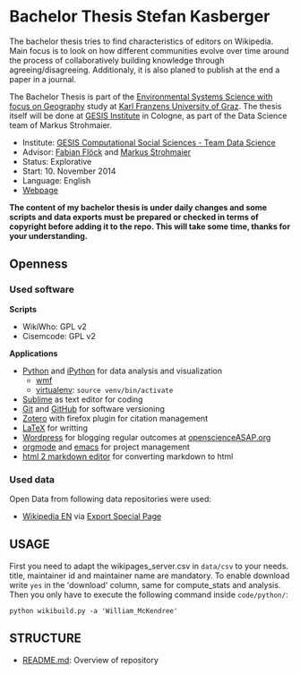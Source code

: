 Bachelor Thesis Stefan Kasberger
==============================

The bachelor thesis tries to find characteristics of editors on Wikipedia. Main focus is to look on how different communities evolve over time around the process of collaboratively building knowledge through agreeing/disagreeing. Additionaly, it is also planed to publish at the end a paper in a journal.

The Bachelor Thesis is part of the [Environmental Systems Science with focus on Geography](http://umweltsystemwissenschaften.uni-graz.at/) study at [Karl Franzens University of Graz](http://uni-graz.at/). The thesis itself will be done at [GESIS Institute](http://www.gesis.org/) in Cologne, as part of the Data Science team of Markus Strohmaier. 

- Institute: [GESIS Computational Social Sciences - Team Data Science](http://www.gesis.org/en/institute/gesis-scientific-departments/computational-social-science/)
- Advisor: [Fabian Flöck](https://twitter.com/ffloeck) and [Markus Strohmaier](http://twitter.com/mstrohm)
- Status: Explorative
- Start: 10. November 2014
- Language: English
- [Webpage](http://openscienceasap.org/research/bachelor-thesis-stefan-kasberger) 

**The content of my bachelor thesis is under daily changes and some scripts and data exports must be prepared or checked in terms of copyright before adding it to the repo. This will take some time, thanks for your understanding.**

## Openness
### Used software
**Scripts**
- WikiWho: GPL v2
- Cisemcode: GPL v2

**Applications**
- [Python](https://www.python.org/) and [iPython](http://ipython.org/) for data analysis and visualization
	- [wmf]()
	- [virtualenv](https://virtualenv.pypa.io): ```source venv/bin/activate```
- [Sublime](http://www.sublimetext.com/) as text editor for coding
- [Git](http://git-scm.com/) and [GitHub](http://github.com/) for software versioning
- [Zotero](https://www.zotero.org/) with firefox plugin for citation management
- [LaTeX](http://www.latex-project.org/) for writting
- [Wordpress](https://wordpress.org/) for blogging regular outcomes at [openscienceASAP.org](http://openscienceasap.org)
- [orgmode](http://orgmode.org/) and [emacs](http://www.gnu.org/software/emacs/) for project management
- [html 2 markdown editor](http://dillinger.io/) for converting markdown to html

### Used data
Open Data from following data repositories were used:
- [Wikipedia EN](https://en.wikipedia.org/wiki/Main_Page) via [Export Special Page](https://en.wikipedia.org/w/index.php?title=Special:Export)

## USAGE
First you need to adapt the wikipages_server.csv in ```data/csv``` to your needs. title, maintainer id and maintainer name are mandatory. To enable download write ```yes``` in the 'download' column, same for compute_stats and analysis. Then you only have to execute the following command inside ```code/python/```:
```
python wikibuild.py -a 'William_McKendree'

```

## STRUCTURE
- [README.md](README.md): Overview of repository

